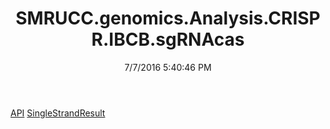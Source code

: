 ﻿---
title: SMRUCC.genomics.Analysis.CRISPR.IBCB.sgRNAcas
date: 7/7/2016 5:40:46 PM
---

[API](T-SMRUCC.genomics.Analysis.CRISPR.IBCB.sgRNAcas.API.html)
[SingleStrandResult](T-SMRUCC.genomics.Analysis.CRISPR.IBCB.sgRNAcas.SingleStrandResult.html)
